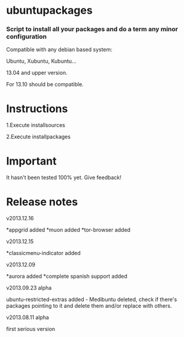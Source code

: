 ubuntupackages
=============================================  
### Script to install all your packages and do a term any minor configuration

Compatible with any debian based system:

Ubuntu, Xubuntu, Kubuntu...

13.04 and upper version.

For 13.10 should be compatible.

Instructions
=============================================

1.Execute installsources

2.Execute installpackages

Important
=============================================
It hasn't been tested 100% yet. Give feedback!

Release notes
=============================================
v2013.12.16

*appgrid added
*muon added
*tor-browser added

v2013.12.15

*classicmenu-indicator added

v2013.12.09

*aurora added
*complete spanish support added

v2013.09.23 alpha

ubuntu-restricted-extras added - Medibuntu deleted, check if there's packages pointing to it and delete them and/or replace with others.

v2013.08.11 alpha

first serious version
